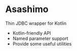 # Asashimo

Thin JDBC wrapper for Kotlin

* Kotlin-friendly API
* Named parameter support
* Provide some useful utilities
